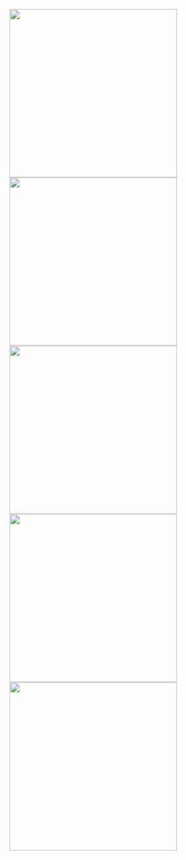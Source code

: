 <p float="left">
  <img src="https://github.com/monroeco12/reddit-content-filter/assets/116775849/791d733e-8dfe-466e-a59e-134518e08ecc" width="300" />
  <img src="https://github.com/monroeco12/reddit-content-filter/assets/116775849/d65f2a36-c244-48ce-b9ca-385f1bfd8e97" width="300" /> 
  <img src="https://github.com/monroeco12/reddit-content-filter/assets/116775849/6b7f8367-3196-4915-aac9-4ce2366c8fe5" width="300" />
  <img src="https://github.com/monroeco12/reddit-content-filter/assets/116775849/229f663b-bbc1-4ff8-8bbb-23072c32eebe" width="300" />
  <img src="https://github.com/monroeco12/reddit-content-filter/assets/116775849/95b0e750-edf3-4485-b757-93915bdb13ab" width="300" />
</p>
